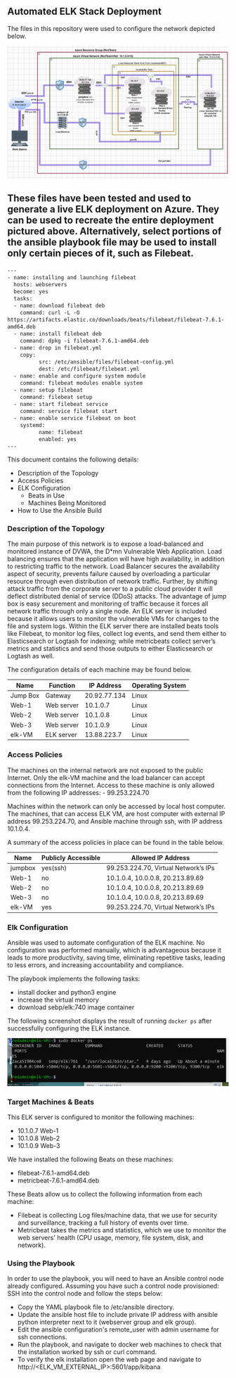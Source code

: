 ## Automated ELK Stack Deployment
The files in this repository were used to configure the network depicted below.

![diagram](Diagrams/Cloud_Diagram.png.png?raw=true)


These files have been tested and used to generate a live ELK deployment on Azure. They can be used to recreate the entire deployment pictured above. Alternatively, select portions of the ansible playbook file may be used to install only certain pieces of it, such as Filebeat.
--
	---
	- name: installing and launching filebeat
 	  hosts: webservers  
  	  become: yes  
  	  tasks:  
	  - name: download filebeat deb
 	    command: curl -L -O https://artifacts.elastic.co/downloads/beats/filebeat/filebeat-7.6.1-amd64.deb   
	  - name: install filebeat deb
 	    command: dpkg -i filebeat-7.6.1-amd64.deb  
	  - name: drop in filebeat.yml 
  	    copy:  
    	      src: /etc/ansible/files/filebeat-config.yml    
    	      dest: /etc/filebeat/filebeat.yml    
	  - name: enable and configure system module
  	    command: filebeat modules enable system   
	  - name: setup filebeat
  	    command: filebeat setup  
	  - name: start filebeat service
 	    command: service filebeat start   
	  - name: enable service filebeat on boot
  	    systemd:  
    	      name: filebeat    
    	      enabled: yes      
	---
This document contains the following details:
- Description of the Topology
- Access Policies
- ELK Configuration
  - Beats in Use
  - Machines Being Monitored
- How to Use the Ansible Build

### Description of the Topology
The main purpose of this network is to expose a load-balanced and monitored instance of DVWA, the D*mn Vulnerable Web Application. Load balancing ensures that the application will have high availability, in addition to restricting traffic to the network. Load Balancer secures the availability aspect of security, prevents failure caused by overloading a particular resource through even distribution of network traffic. Further, by shifting attack traffic from the corporate server to a public cloud provider it will deflect distributed denial of service (DDoS) attacks. The advantage of jump box is easy securement and monitoring of traffic because it forces all network traffic  through only a single node. An ELK server is included because it allows users to monitor the vulnerable VMs for changes to the file and system logs. Within the ELK server there are installed beats tools like Filebeat, to monitor log files, collect log events, and send them either to Elasticsearch or Logtash for indexing; while metricbeats collect server’s metrics and statistics and send those outputs to either Elasticsearch or Logtash as well. 

The configuration details of each machine may be found below.

|  Name      |  Function    | IP Address      |  Operating System  |
|------------|--------------|-----------------|--------------------|
|  Jump Box  |  Gateway     |  20.92.77.134   |  Linux             |
|  Web-1     |  Web server  |  10.1.0.7       |  Linux             |
|  Web-2     |  Web server  |  10.1.0.8       |  Linux             |
|  Web-3     |  Web server  |  10.1.0.9       |  Linux             |
|  elk-VM    |  ELK server  |  13.88.223.7    |  Linux             |

### Access Policies
The machines on the internal network are not exposed to the public Internet. Only the elk-VM machine and the load balancer can accept connections from the Internet. Access to these machine is only allowed from the following IP addresses:
	- 99.253.224.70 

Machines within the network can only be accessed by local host computer.
The machines, that can access ELK VM, are host computer with external IP address 99.253.224.70, and Ansible machine through ssh, with IP address 10.1.0.4. 

A summary of the access policies in place can be found in the table below.

|Name   |Publicly Accessible   | Allowed IP Address                    |
|-------|----------------------|---------------------------------------|
|jumpbox|yes(ssh)              | 99.253.224.70, Virtual Network’s IPs    |
|Web-1  |no                    | 10.1.0.4, 10.0.0.8, 20.213.89.69      |
|Web-2  |no                    | 10.1.0.4, 10.0.0.8, 20.213.89.69      |
|Web-3  |no                    | 10.1.0.4, 10.0.0.8, 20.213.89.69      |
|elk-VM |yes                   |99.253.224.70, Virtual Network’s IPs   |

### Elk Configuration
 
Ansible was used to automate configuration of the ELK machine. No configuration was performed manually, which is advantageous because it leads to more productivity, saving time, eliminating repetitive tasks, leading to less errors, and increasing accountability and compliance.

The playbook implements the following tasks:
- install docker and python3 engine  
- increase the virtual memory
- download sebp/elk:740 image container

The following screenshot displays the result of running `docker ps` after successfully configuring the ELK instance.

![images](images/docker_ps_output.png?raw=true)

### Target Machines & Beats
This ELK server is configured to monitor the following machines:
- 10.1.0.7 Web-1	
- 10.1.0.8 Web-2	
- 10.1.0.9 Web-3

We have installed the following Beats on these machines:
- filebeat-7.6.1-amd64.deb
- metricbeat-7.6.1-amd64.deb

These Beats allow us to collect the following information from each machine:
- Filebeat is collecting Log files/machine data, that we use for security and surveillance, tracking a full history of events over time.
- Metricbeat takes the metrics and statistics, which we use to monitor the web servers' health (CPU usage, memory, file system, disk, and network).

### Using the Playbook
In order to use the playbook, you will need to have an Ansible control node already configured. Assuming you have such a control node provisioned: 
SSH into the control node and follow the steps below:
- Copy the YAML playbook file to /etc/ansible directory.
- Update the ansible host file to include private IP address with ansible python interpreter next to it (webserver group and elk group).
- Edit the ansible configuration's remote_user with admin username for ssh connections. 
- Run the playbook, and navigate to docker web machines to check that the installation worked by ssh or curl command.
- To verify the elk installation open the web page and navigate to http://<ELK_VM_EXTERNAL_IP>:5601/app/kibana



